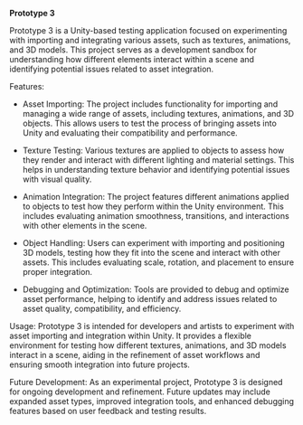 **Prototype 3**

Prototype 3 is a Unity-based testing application focused on experimenting with importing and integrating various assets, such as textures, animations, and 3D models. This project serves as a development sandbox for understanding how different elements interact within a scene and identifying potential issues related to asset integration.

Features:
  - Asset Importing: The project includes functionality for importing and managing a wide range of assets, including textures, animations, and 3D objects. This allows users to test the process of bringing assets into Unity and evaluating their compatibility and performance.
  
  - Texture Testing: Various textures are applied to objects to assess how they render and interact with different lighting and material settings. This helps in understanding texture behavior and identifying potential issues with visual quality.
  
  - Animation Integration: The project features different animations applied to objects to test how they perform within the Unity environment. This includes evaluating animation smoothness, transitions, and interactions with other elements in the scene.
  
  - Object Handling: Users can experiment with importing and positioning 3D models, testing how they fit into the scene and interact with other assets. This includes evaluating scale, rotation, and placement to ensure proper integration.
  
  - Debugging and Optimization: Tools are provided to debug and optimize asset performance, helping to identify and address issues related to asset quality, compatibility, and efficiency.

Usage:
Prototype 3 is intended for developers and artists to experiment with asset importing and integration within Unity. It provides a flexible environment for testing how different textures, animations, and 3D models interact in a scene, aiding in the refinement of asset workflows and ensuring smooth integration into future projects.

Future Development:
As an experimental project, Prototype 3 is designed for ongoing development and refinement. Future updates may include expanded asset types, improved integration tools, and enhanced debugging features based on user feedback and testing results.


